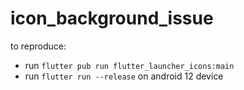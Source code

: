 # icon_background_issue

to reproduce:

- run `flutter pub run flutter_launcher_icons:main`
- run `flutter run --release` on android 12 device